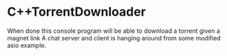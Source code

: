 # C++TorrentDownloader
When done this console program will be able to download a torrent given a magnet link
A chat server and client is hanging around from some modified asio example. 
